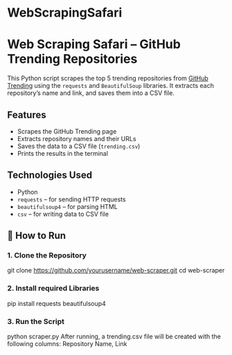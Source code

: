 # WebScrapingSafari
# Web Scraping Safari – GitHub Trending Repositories

This Python script scrapes the top 5 trending repositories from [GitHub Trending](https://github.com/trending) using the `requests` and `BeautifulSoup` libraries. It extracts each repository’s name and link, and saves them into a CSV file.

## Features

-  Scrapes the GitHub Trending page
-  Extracts repository names and their URLs
-  Saves the data to a CSV file (`trending.csv`)
-  Prints the results in the terminal

## Technologies Used

- Python 
- `requests` – for sending HTTP requests
- `beautifulsoup4` – for parsing HTML
- `csv` – for writing data to CSV file

## 🚀 How to Run

### 1. Clone the Repository
git clone https://github.com/yourusername/web-scraper.git
cd web-scraper
### 2. Install required Libraries
pip install requests beautifulsoup4
### 3. Run the Script
python scraper.py
After running, a trending.csv file will be created with the following columns:
Repository Name, Link






